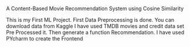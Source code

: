 A Content-Based Movie Recommendation System using Cosine Similarity


This is my First ML Project. 
First Data Preprocessing is done.
You can download data from Kaggle 
I have used TMDB movies and credit data set
Pre Processed it.
Then generate a function Recommendation.
I have used PYcharm to create the Frontend
